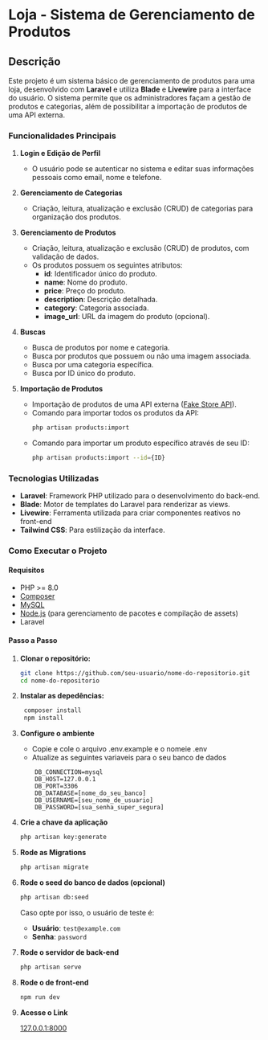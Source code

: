 # Loja - Sistema de Gerenciamento de Produtos

## Descrição

Este projeto é um sistema básico de gerenciamento de produtos para uma loja, desenvolvido com **Laravel** e utiliza **Blade** e **Livewire** para a interface do usuário. O sistema permite que os administradores façam a gestão de produtos e categorias, além de possibilitar a importação de produtos de uma API externa.

### Funcionalidades Principais

1. **Login e Edição de Perfil**
   - O usuário pode se autenticar no sistema e editar suas informações pessoais como email, nome e telefone.

2. **Gerenciamento de Categorias**
   - Criação, leitura, atualização e exclusão (CRUD) de categorias para organização dos produtos.

3. **Gerenciamento de Produtos**
   - Criação, leitura, atualização e exclusão (CRUD) de produtos, com validação de dados.
   - Os produtos possuem os seguintes atributos:
     - **id**: Identificador único do produto.
     - **name**: Nome do produto.
     - **price**: Preço do produto.
     - **description**: Descrição detalhada.
     - **category**: Categoria associada.
     - **image_url**: URL da imagem do produto (opcional).

4. **Buscas**
   - Busca de produtos por nome e categoria.
   - Busca por produtos que possuem ou não uma imagem associada.
   - Busca por uma categoria específica.
   - Busca por ID único do produto.

5. **Importação de Produtos**
   - Importação de produtos de uma API externa ([Fake Store API](https://fakestoreapi.com/docs)).
   - Comando para importar todos os produtos da API:  
     ```bash
     php artisan products:import
     ```
   - Comando para importar um produto específico através de seu ID:  
     ```bash
     php artisan products:import --id={ID}
     ```

### Tecnologias Utilizadas

- **Laravel**: Framework PHP utilizado para o desenvolvimento do back-end.
- **Blade**: Motor de templates do Laravel para renderizar as views.
- **Livewire**: Ferramenta utilizada para criar componentes reativos no front-end
- **Tailwind CSS**: Para estilização da interface.
### Como Executar o Projeto

#### Requisitos

- PHP >= 8.0
- [Composer](https://getcomposer.org/)
- [MySQL](https://www.mysql.com/)
- [Node.js](https://nodejs.org/) (para gerenciamento de pacotes e compilação de assets)
- Laravel

#### Passo a Passo

1. **Clonar o repositório:**
   ```bash
   git clone https://github.com/seu-usuario/nome-do-repositorio.git
   cd nome-do-repositorio
    ```
2. **Instalar as depedências:**
   ```bash
    composer install
    npm install
    ```
3. **Configure o ambiente**
    - Copie e cole o arquivo .env.example e o nomeie .env
    - Atualize as seguintes variaveis para o seu banco de dados 
    ```properties
        DB_CONNECTION=mysql
        DB_HOST=127.0.0.1
        DB_PORT=3306
        DB_DATABASE=[nome_do_seu_banco]
        DB_USERNAME=[seu_nome_de_usuario]
        DB_PASSWORD=[sua_senha_super_segura]
    ```
4. **Crie a chave da aplicação**
    ```bash
    php artisan key:generate
    ```
5. **Rode as Migrations**
    ```bash
    php artisan migrate
    ```
6. **Rode o seed do banco de dados (opcional)**
    ```bash
    php artisan db:seed
    ```
    Caso opte por isso, o usuário de teste é:

    - **Usuário**: `test@example.com`
    - **Senha**: `password`

7. **Rode o servidor de back-end**
    ```bash
    php artisan serve
    ```
8. **Rode o de front-end**
    ```bash
    npm run dev
    ```
    
9. **Acesse o Link**
    
    [127.0.0.1:8000](http://127.0.0.1:8000)

